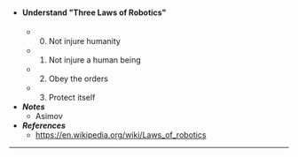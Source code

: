 - #### Understand "Three Laws of Robotics"
    - 0. Not injure humanity
    - 1. Not injure a human being
    - 2. Obey the orders
    - 3. Protect itself
- ***Notes***
    - Asimov
- ***References***
    - https://en.wikipedia.org/wiki/Laws_of_robotics
- ---
